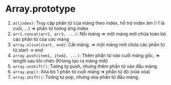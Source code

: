 # Array.prototype

1. `at(index)`: Truy cập phần tử của mảng theo index, hỗ trợ index âm (-1 là cuối, ...) => phần tử tương ứng index
2. `arr1.concat(arr2, arr3, ...)`: Nối mảng => một mảng mới chứa toàn bộ các phần tử của các mảng
3. `array.slice(start, end)`: Cắt mảng, => một mảng mới chứa các phần tử từ start -> end
4. `array.push(item1, item2, ...)`: Thêm phần tử vào cuối mảng gốc, => length sau khi chèn (Không tạo ra mảng mới)
5. `array.unshift()`: Tương tự push, nhưng thêm phần tử vào đầu mảng.
6. `array.pop()`: Xóa bỏ 1 phần tử cuối mảng => phần tử đó (vừa xóa)
7. `array.shift()`: Tương tự pop, nhưng xóa phần tử đầu mảng.